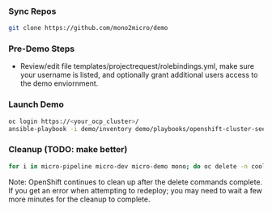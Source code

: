 ### Sync Repos

```bash
git clone https://github.com/mono2micro/demo
```

### Pre-Demo Steps
* Review/edit file templates/projectrequest/rolebindings.yml, make sure your username is listed, and optionally grant additional users access to the demo enviornment.

### Launch Demo

```bash
oc login https://<your_ocp_cluster>/
ansible-playbook -i demo/inventory demo/playbooks/openshift-cluster-seed.yml
```

### Cleanup (TODO: make better)
```bash 
for i in micro-pipeline micro-dev micro-demo mono; do oc delete -n coolstore-$i all --all; oc delete project coolstore-$i; done
```
Note: OpenShift continues to clean up after the delete commands complete. If you get an error when attempting to redeploy; you may need to wait a few more minutes for the cleanup to complete.
